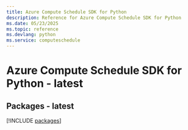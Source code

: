 ```yaml
---
title: Azure Compute Schedule SDK for Python
description: Reference for Azure Compute Schedule SDK for Python
ms.date: 05/23/2025
ms.topic: reference
ms.devlang: python
ms.service: computeschedule
---
```

# Azure Compute Schedule SDK for Python - latest
## Packages - latest
[!INCLUDE [packages](compute-schedule-index.md)]
